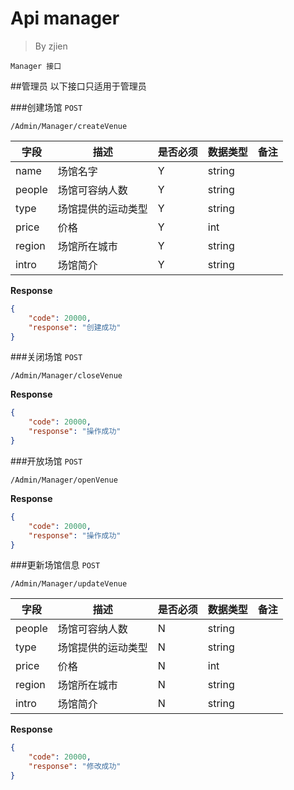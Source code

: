 Api manager
===
>By zjien

`Manager 接口`

##管理员
以下接口只适用于管理员

###创建场馆
`POST`

`/Admin/Manager/createVenue`

字段 | 描述 | 是否必须 | 数据类型 | 备注
------------- | ---------------- | ----------------- | ------------ | ------------------
name | 场馆名字 | Y | string | 
people | 场馆可容纳人数 | Y | string |
type | 场馆提供的运动类型 | Y | string |
price | 价格 | Y | int | 
region | 场馆所在城市 | Y | string |
intro | 场馆简介 | Y | string |

**Response**
```json
{
    "code": 20000,
    "response": "创建成功"
}
```


###关闭场馆
`POST`

`/Admin/Manager/closeVenue`

**Response**
```json
{
    "code": 20000,
    "response": "操作成功"
}
```


###开放场馆
`POST`

`/Admin/Manager/openVenue`

**Response**
```json
{
    "code": 20000,
    "response": "操作成功"
}
```


###更新场馆信息
`POST`

`/Admin/Manager/updateVenue`

字段 | 描述 | 是否必须 | 数据类型 | 备注
------------- | ---------------- | ----------------- | ------------ | ------------------
people | 场馆可容纳人数 | N | string |
type | 场馆提供的运动类型 | N | string |
price | 价格 | N | int | 
region | 场馆所在城市 | N | string |
intro | 场馆简介 | N | string |

**Response**
```json
{
    "code": 20000,
    "response": "修改成功"
}
```
